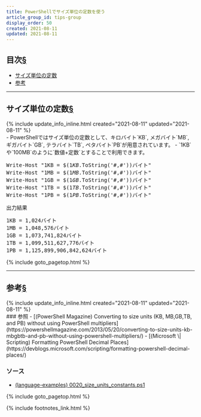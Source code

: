 ```yaml
---
title: PowerShellでサイズ単位の定数を使う
article_group_id: tips-group
display_order: 50
created: 2021-08-11
updated: 2021-08-11
---
```


## <a name="index">目次</a><a class="heading-anchor-permalink" href="#目次">§</a>

<ul id="index_ul">
<li><a href="#サイズ単位の定数">サイズ単位の定数</a></li>
<li><a href="#参考">参考</a></li>
</ul>

* * *
## <a name="サイズ単位の定数">サイズ単位の定数</a><a class="heading-anchor-permalink" href="#サイズ単位の定数">§</a>
<div class="chapter-updated">{% include update_info_inline.html created="2021-08-11" updated="2021-08-11" %}</div>
- PowerShellではサイズ単位の定数として、キロバイト`KB`, メガバイト`MB`, ギガバイト`GB`, テラバイト`TB`, ペタバイト`PB`が用意されています。
- `1KB`や`100MB`のように`数値+定数`とすることで利用できます。

<div class="code-box no-title">
<pre>
Write-Host "1KB = $(1<em>KB</em>.ToString('#,#'))バイト"
Write-Host "1MB = $(1<em>MB</em>.ToString('#,#'))バイト"
Write-Host "1GB = $(1<em>GB</em>.ToString('#,#'))バイト"
Write-Host "1TB = $(1<em>TB</em>.ToString('#,#'))バイト"
Write-Host "1PB = $(1<em>PB</em>.ToString('#,#'))バイト"
</pre>
</div>

<div class="code-box-output">
<div class="title">出力結果</div>
<pre>
1KB = 1,024バイト
1MB = 1,048,576バイト
1GB = 1,073,741,824バイト
1TB = 1,099,511,627,776バイト
1PB = 1,125,899,906,842,624バイト
</pre>
</div>

{% include goto_pagetop.html %}

* * *
## <a name="参考">参考</a><a class="heading-anchor-permalink" href="#参考">§</a>
<div class="chapter-updated">{% include update_info_inline.html created="2021-08-11" updated="2021-08-11" %}</div>
### 参照
- [(PowerShell Magazine) Converting to size units (KB, MB,GB,TB, and PB) without using PowerShell multipliers](https://powershellmagazine.com/2013/05/20/converting-to-size-units-kb-mbgbtb-and-pb-without-using-powershell-multipliers/)
- [(Microsoft \| Scripting) Formatting PowerShell Decimal Places](https://devblogs.microsoft.com/scripting/formatting-powershell-decimal-places/)

### ソース
- [(language-examples) 0020_size_units_constants.ps1](https://github.com/fumokmm/language-examples/blob/main/PowerShell/0020_size_units_constants.ps1)

{% include goto_pagetop.html %}

{% include footnotes_link.html %}
